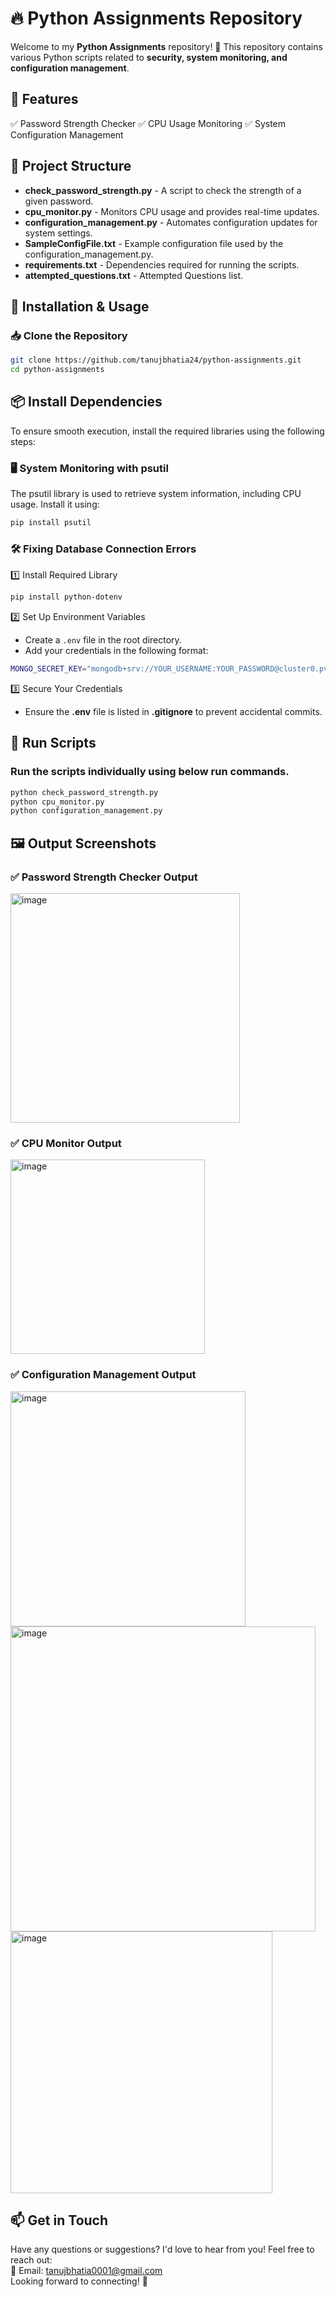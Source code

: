 # 🔥 Python Assignments Repository  
Welcome to my **Python Assignments** repository! 🚀 This repository contains various Python scripts related to **security, system monitoring, and configuration management**.  


## 📌 Features
✅ Password Strength Checker
✅ CPU Usage Monitoring
✅ System Configuration Management


## 📂 Project Structure  
- **check_password_strength.py** - A script to check the strength of a given password.  
- **cpu_monitor.py** - Monitors CPU usage and provides real-time updates.  
- **configuration_management.py** - Automates configuration updates for system settings.  
- **SampleConfigFile.txt** - Example configuration file used by the configuration_management.py.  
- **requirements.txt** - Dependencies required for running the scripts.
- **attempted_questions.txt** - Attempted Questions list.


## 🔧 Installation & Usage  
### 📥 Clone the Repository  
```bash
git clone https://github.com/tanujbhatia24/python-assignments.git
cd python-assignments
```


## 📦 Install Dependencies
To ensure smooth execution, install the required libraries using the following steps:

### 🖥️ System Monitoring with psutil
The psutil library is used to retrieve system information, including CPU usage. Install it using:
```bash
pip install psutil
```

### 🛠️ Fixing Database Connection Errors
1️⃣ Install Required Library
```bash
pip install python-dotenv
```
2️⃣ Set Up Environment Variables
- Create a `.env` file in the root directory.
- Add your credentials in the following format:
```bash
MONGO_SECRET_KEY="mongodb+srv://YOUR_USERNAME:YOUR_PASSWORD@cluster0.pv2fd.mongodb.net/COLLECTION_NAME"
```
3️⃣ Secure Your Credentials
- Ensure the **.env** file is listed in **.gitignore** to prevent accidental commits.<br>


## 🚀 Run Scripts
### Run the scripts individually using below run commands.
```bash
python check_password_strength.py
python cpu_monitor.py
python configuration_management.py
```


## 🖼️ Output Screenshots
### ✅ Password Strength Checker Output
<img width="367" alt="image" src="https://github.com/user-attachments/assets/9f6ab3a8-1416-4332-9f8d-8ef80701506d" />

### ✅ CPU Monitor Output
<img width="311" alt="image" src="https://github.com/user-attachments/assets/d10c162b-17a5-40e0-a95e-323695eef2d3" />

### ✅ Configuration Management Output
<img width="376" alt="image" src="https://github.com/user-attachments/assets/06083468-abe0-4a86-8b1c-38201f19f546" />
<br>
<img width="488" alt="image" src="https://github.com/user-attachments/assets/416f332b-3689-42b5-b6eb-b770cd13fdea" />
<br>
<img width="419" alt="image" src="https://github.com/user-attachments/assets/6077697e-ecfa-4fd5-96b4-43c373e165fb" />


## 📫 Get in Touch
Have any questions or suggestions? I'd love to hear from you! Feel free to reach out:<br>
📧 Email: tanujbhatia0001@gmail.com<br>
Looking forward to connecting! 🚀
